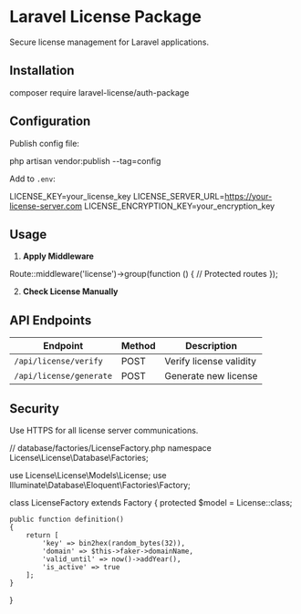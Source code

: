 # Laravel License Package

Secure license management for Laravel applications.

## Installation

composer require laravel-license/auth-package


## Configuration

Publish config file:

php artisan vendor:publish --tag=config


Add to `.env`:

LICENSE_KEY=your_license_key
LICENSE_SERVER_URL=https://your-license-server.com
LICENSE_ENCRYPTION_KEY=your_encryption_key


## Usage

1. **Apply Middleware**


Route::middleware('license')->group(function () {
// Protected routes
});


2. **Check License Manually**


## API Endpoints

| Endpoint | Method | Description |
|----------|--------|-------------|
| `/api/license/verify` | POST | Verify license validity |
| `/api/license/generate` | POST | Generate new license |

## Security

Use HTTPS for all license server communications.


// database/factories/LicenseFactory.php
namespace License\License\Database\Factories;

use License\License\Models\License;
use Illuminate\Database\Eloquent\Factories\Factory;

class LicenseFactory extends Factory
{
    protected $model = License::class;

    public function definition()
    {
        return [
            'key' => bin2hex(random_bytes(32)),
            'domain' => $this->faker->domainName,
            'valid_until' => now()->addYear(),
            'is_active' => true
        ];
    }
}
